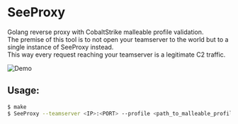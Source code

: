 # SeeProxy
Golang reverse proxy with CobaltStrike malleable profile validation.  
The premise of this tool is to not open your teamserver to the world but to a single instance of SeeProxy instead.  
This way every request reaching your teamserver is a legitimate C2 traffic.



![Demo](/demo/demo.gif)

## Usage: 

```bash
$ make
$ SeeProxy --teamserver <IP>:<PORT> --profile <path_to_malleable_profile>
```